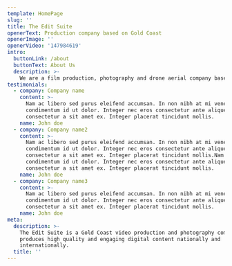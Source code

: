 ```yaml
---
template: HomePage
slug: ''
title: The Edit Suite
openerText: Production company based on Gold Coast
openerImage: ''
openerVideo: '147984619'
intro:
  buttonLink: /about
  buttonText: About Us
  description: >-
    We are a film production, photography and drone aerial company based in Mermaid Beach on the Gold Coast of Australia specialising in the creation of film, motion graphics, explainer videos, aerial photography and cinematography.
testimonials:
  - company: Company name
    content: >-
      Nam ac libero sed purus eleifend accumsan. In non nibh at mi venenatis
      condimentum id ut dolor. Integer nec eros consectetur ante aliquet
      consectetur a sit amet ex. Integer placerat tincidunt mollis.
    name: John doe
  - company: Company name2
    content: >-
      Nam ac libero sed purus eleifend accumsan. In non nibh at mi venenatis
      condimentum id ut dolor. Integer nec eros consectetur ante aliquet
      consectetur a sit amet ex. Integer placerat tincidunt mollis.Nam ac libero sed purus eleifend accumsan. In non nibh at mi venenatis
      condimentum id ut dolor. Integer nec eros consectetur ante aliquet
      consectetur a sit amet ex. Integer placerat tincidunt mollis.
    name: John doe
  - company: Company name3
    content: >-
      Nam ac libero sed purus eleifend accumsan. In non nibh at mi venenatis
      condimentum id ut dolor. Integer nec eros consectetur ante aliquet
      consectetur a sit amet ex. Integer placerat tincidunt mollis.
    name: John doe
meta:
  description: >-
    The Edit Suite is a Gold Coast video production and photography company that
    produces high quality and engaging digital content nationally and
    internationally.
  title: ''
---
```

